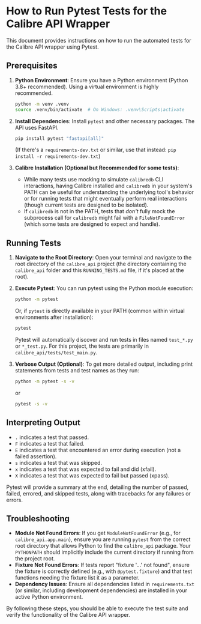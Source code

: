 # How to Run Pytest Tests for the Calibre API Wrapper

This document provides instructions on how to run the automated tests for the Calibre API wrapper using Pytest.

## Prerequisites

1.  **Python Environment**: Ensure you have a Python environment (Python 3.8+ recommended). Using a virtual environment is highly recommended.
    ```bash
    python -m venv .venv
    source .venv/bin/activate  # On Windows: .venv\Scripts\activate
    ```

2.  **Install Dependencies**: Install `pytest` and other necessary packages. The API uses FastAPI.
    ```bash
    pip install pytest "fastapi[all]"
    ```
    (If there's a `requirements-dev.txt` or similar, use that instead: `pip install -r requirements-dev.txt`)

3.  **Calibre Installation (Optional but Recommended for some tests)**:
    *   While many tests use mocking to simulate `calibredb` CLI interactions, having Calibre installed and `calibredb` in your system's PATH can be useful for understanding the underlying tool's behavior or for running tests that might eventually perform real interactions (though current tests are designed to be isolated).
    *   If `calibredb` is not in the PATH, tests that *don't* fully mock the subprocess call for `calibredb` might fail with a `FileNotFoundError` (which some tests are designed to expect and handle).

## Running Tests

1.  **Navigate to the Root Directory**: Open your terminal and navigate to the root directory of the `calibre_api` project (the directory containing the `calibre_api` folder and this `RUNNING_TESTS.md` file, if it's placed at the root).

2.  **Execute Pytest**:
    You can run pytest using the Python module execution:
    ```bash
    python -m pytest
    ```
    Or, if `pytest` is directly available in your PATH (common within virtual environments after installation):
    ```bash
    pytest
    ```

    Pytest will automatically discover and run tests in files named `test_*.py` or `*_test.py`. For this project, the tests are primarily in `calibre_api/tests/test_main.py`.

3.  **Verbose Output (Optional)**:
    To get more detailed output, including print statements from tests and test names as they run:
    ```bash
    python -m pytest -s -v
    ```
    or
    ```bash
    pytest -s -v
    ```

## Interpreting Output

*   `.` indicates a test that passed.
*   `F` indicates a test that failed.
*   `E` indicates a test that encountered an error during execution (not a failed assertion).
*   `s` indicates a test that was skipped.
*   `x` indicates a test that was expected to fail and did (xfail).
*   `X` indicates a test that was expected to fail but passed (xpass).

Pytest will provide a summary at the end, detailing the number of passed, failed, errored, and skipped tests, along with tracebacks for any failures or errors.

## Troubleshooting

*   **Module Not Found Errors**: If you get `ModuleNotFoundError` (e.g., for `calibre_api.app.main`), ensure you are running `pytest` from the correct root directory that allows Python to find the `calibre_api` package. Your `PYTHONPATH` should implicitly include the current directory if running from the project root.
*   **Fixture Not Found Errors**: If tests report "fixture '...' not found", ensure the fixture is correctly defined (e.g., with `@pytest.fixture`) and that test functions needing the fixture list it as a parameter.
*   **Dependency Issues**: Ensure all dependencies listed in `requirements.txt` (or similar, including development dependencies) are installed in your active Python environment.

By following these steps, you should be able to execute the test suite and verify the functionality of the Calibre API wrapper.
